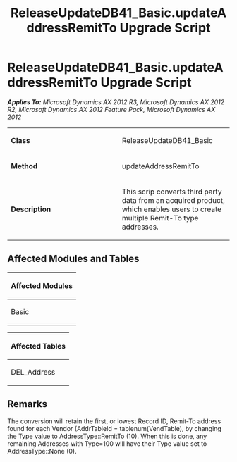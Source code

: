 ﻿---
title: ReleaseUpdateDB41_Basic.updateAddressRemitTo Upgrade Script
TOCTitle: ReleaseUpdateDB41_Basic.updateAddressRemitTo Upgrade Script
ms:assetid: 0b8fc087-3253-df62-520d-4cf038ee3013
ms:mtpsurl: https://msdn.microsoft.com/en-us/library/JJ735652(v=AX.60)
ms:contentKeyID: 49706563
ms.date: 05/18/2015
mtps_version: v=AX.60
---

# ReleaseUpdateDB41\_Basic.updateAddressRemitTo Upgrade Script 


_**Applies To:** Microsoft Dynamics AX 2012 R3, Microsoft Dynamics AX 2012 R2, Microsoft Dynamics AX 2012 Feature Pack, Microsoft Dynamics AX 2012_

<table>
<colgroup>
<col style="width: 50%" />
<col style="width: 50%" />
</colgroup>
<tbody>
<tr class="odd">
<td><p><strong>Class</strong></p></td>
<td><p>ReleaseUpdateDB41_Basic</p></td>
</tr>
<tr class="even">
<td><p><strong>Method</strong></p></td>
<td><p>updateAddressRemitTo</p></td>
</tr>
<tr class="odd">
<td><p><strong>Description</strong></p></td>
<td><p>This scrip converts third party data from an acquired product, which enables users to create multiple Remit-To type addresses.</p></td>
</tr>
</tbody>
</table>


## Affected Modules and Tables

<table>
<colgroup>
<col style="width: 100%" />
</colgroup>
<thead>
<tr class="header">
<th><p>Affected Modules</p></th>
</tr>
</thead>
<tbody>
<tr class="odd">
<td><p>Basic</p></td>
</tr>
</tbody>
</table>


<table>
<colgroup>
<col style="width: 100%" />
</colgroup>
<thead>
<tr class="header">
<th><p>Affected Tables</p></th>
</tr>
</thead>
<tbody>
<tr class="odd">
<td><p>DEL_Address</p></td>
</tr>
</tbody>
</table>


## Remarks

The conversion will retain the first, or lowest Record ID, Remit-To address found for each Vendor (AddrTableId = tablenum(VendTable), by changing the Type value to AddressType::RemitTo (10). When this is done, any remaining Addresses with Type=100 will have their Type value set to AddressType::None (0).

  


